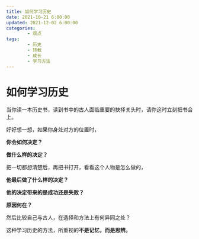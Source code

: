 ```yaml
---
title: 如何学习历史
date: 2021-10-21 6:00:00
updated: 2021-12-02 6:00:00
categories:
        - 观点
tags:
        - 历史
        - 转载
        - 成长
        - 学习方法
---
```


# 如何学习历史

当你读一本历史书，读到书中的古人面临重要的抉择关头时，请你这时立刻把书合上。

好好想一想，如果你身处对方的位置时，

**你会如何决定？**

**做什么样的决定？**

把一切都想清楚后，再把书打开，看看这个人物是怎么做的，

**他最后做了什么样的决定？**

**他的决定带来的是成功还是失败？**

**原因何在？**

然后比较自己与古人，在选择和方法上有何异同之处？

这种学习历史的方法，所重视的**不是记忆，而是思辨。**
